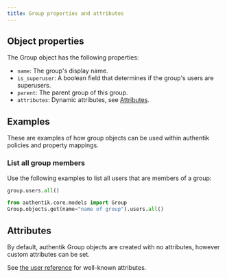 ```yaml
---
title: Group properties and attributes
---
```


## Object properties

The Group object has the following properties:

- `name`: The group's display name.
- `is_superuser`: A boolean field that determines if the group's users are superusers.
- `parent`: The parent group of this group.
- `attributes`: Dynamic attributes, see [Attributes](#attributes).

## Examples

These are examples of how group objects can be used within authentik policies and property mappings.

### List all group members

Use the following examples to list all users that are members of a group:

```python title="Get all members of a group object"
group.users.all()
```

```python title="Specify a group object based on name and get all of its members"
from authentik.core.models import Group
Group.objects.get(name="name of group").users.all()
```

## Attributes

By default, authentik Group objects are created with no attributes, however custom attributes can be set.

See [the user reference](../user/user_ref.mdx#attributes) for well-known attributes.
